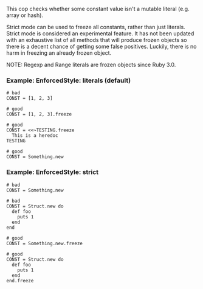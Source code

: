 This cop checks whether some constant value isn't a
mutable literal (e.g. array or hash).

Strict mode can be used to freeze all constants, rather than
just literals.
Strict mode is considered an experimental feature. It has not been
updated with an exhaustive list of all methods that will produce
frozen objects so there is a decent chance of getting some false
positives. Luckily, there is no harm in freezing an already
frozen object.

NOTE: Regexp and Range literals are frozen objects since Ruby 3.0.

### Example: EnforcedStyle: literals (default)
    # bad
    CONST = [1, 2, 3]

    # good
    CONST = [1, 2, 3].freeze

    # good
    CONST = <<~TESTING.freeze
      This is a heredoc
    TESTING

    # good
    CONST = Something.new


### Example: EnforcedStyle: strict
    # bad
    CONST = Something.new

    # bad
    CONST = Struct.new do
      def foo
        puts 1
      end
    end

    # good
    CONST = Something.new.freeze

    # good
    CONST = Struct.new do
      def foo
        puts 1
      end
    end.freeze